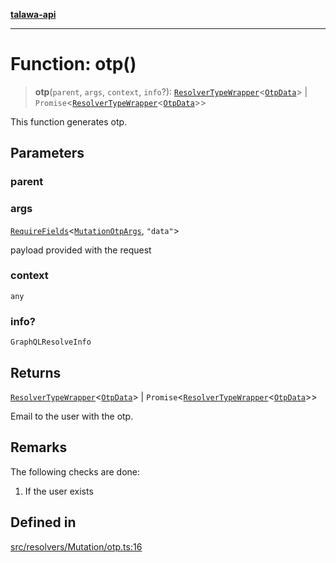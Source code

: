 [**talawa-api**](../../../../README.md)

***

# Function: otp()

> **otp**(`parent`, `args`, `context`, `info`?): [`ResolverTypeWrapper`](../../../../types/generatedGraphQLTypes/type-aliases/ResolverTypeWrapper.md)\<[`OtpData`](../../../../types/generatedGraphQLTypes/type-aliases/OtpData.md)\> \| `Promise`\<[`ResolverTypeWrapper`](../../../../types/generatedGraphQLTypes/type-aliases/ResolverTypeWrapper.md)\<[`OtpData`](../../../../types/generatedGraphQLTypes/type-aliases/OtpData.md)\>\>

This function generates otp.

## Parameters

### parent

### args

[`RequireFields`](../../../../types/generatedGraphQLTypes/type-aliases/RequireFields.md)\<[`MutationOtpArgs`](../../../../types/generatedGraphQLTypes/type-aliases/MutationOtpArgs.md), `"data"`\>

payload provided with the request

### context

`any`

### info?

`GraphQLResolveInfo`

## Returns

[`ResolverTypeWrapper`](../../../../types/generatedGraphQLTypes/type-aliases/ResolverTypeWrapper.md)\<[`OtpData`](../../../../types/generatedGraphQLTypes/type-aliases/OtpData.md)\> \| `Promise`\<[`ResolverTypeWrapper`](../../../../types/generatedGraphQLTypes/type-aliases/ResolverTypeWrapper.md)\<[`OtpData`](../../../../types/generatedGraphQLTypes/type-aliases/OtpData.md)\>\>

Email to the user with the otp.

## Remarks

The following checks are done:
1. If the user exists

## Defined in

[src/resolvers/Mutation/otp.ts:16](https://github.com/Suyash878/talawa-api/blob/f376d03c37e9acd046e7cc983947432c95f74442/src/resolvers/Mutation/otp.ts#L16)
